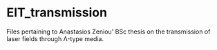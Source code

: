 # EIT_transmission
Files pertaining to Anastasios Zeniou' BSc thesis on the transmission of laser fields through Λ-type media.
